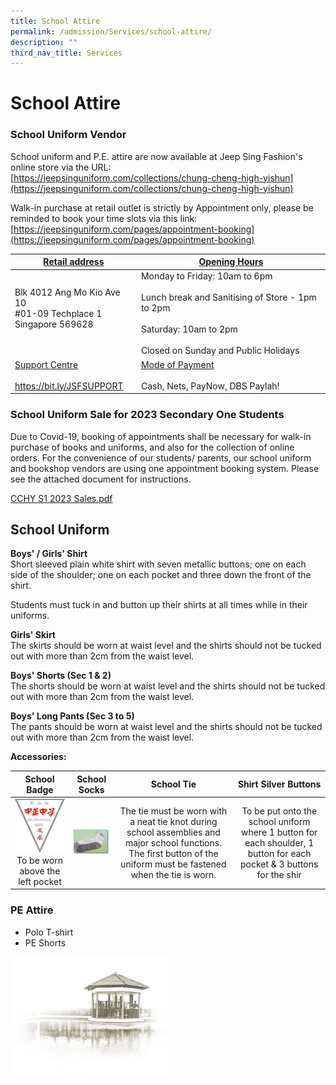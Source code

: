 ```yaml
---
title: School Attire
permalink: /admission/Services/school-attire/
description: ""
third_nav_title: Services
---
```

# **School Attire**


### School Uniform Vendor

School uniform and P.E. attire are now available at Jeep Sing Fashion's online store via the URL:    
[https://jeepsinguniform.com/collections/chung-cheng-high-yishun](https://jeepsinguniform.com/collections/chung-cheng-high-yishun)  

Walk-in purchase at retail outlet is strictly by Appointment only, please be reminded to book your time slots via this link:   
[https://jeepsinguniform.com/pages/appointment-booking](https://jeepsinguniform.com/pages/appointment-booking)  

| <u>Retail address</u> 	| <u>Opening Hours</u> 	|
|---	|---	|
| Blk 4012 Ang Mo Kio Ave 10<br>#01-09 Techplace 1<br>Singapore 569628<br><br> 	| Monday to Friday: 10am to 6pm<br><br>Lunch break and Sanitising of Store - 1pm  to 2pm<br><br>Saturday: 10am to 2pm<br><br>Closed on Sunday and Public Holidays 	|
|<u>Support Centre</u><br><br>[https://bit.ly/JSFSUPPORT ](https://bit.ly/JSFSUPPORT )  	| <u>Mode of Payment</u><br><br>Cash, Nets, PayNow, DBS Paylah! 	|


### School Uniform Sale for 2023 Secondary One Students

Due to Covid-19, booking of appointments shall be necessary for walk-in purchase of books and uniforms, and also for the collection of online orders. For the convenience of our students/ parents, our school uniform and bookshop vendors are using one appointment booking system. Please see the attached document for instructions.  

[CCHY S1 2023 Sales.pdf](/files/Admission/Services/School%20Attire/CCHY%20S1%202023%20Sales.pdf)



School Uniform
--------------

**Boys' / Girls' Shirt**    
Short sleeved plain white shirt with seven metallic buttons; one on each side of the shoulder; one on each pocket and three down the front of the shirt.

Students must tuck in and button up their shirts at all times while in their uniforms.

**Girls' Skirt**   
The skirts should be worn at waist level and the shirts should not be tucked out with more than 2cm from the waist level.

**Boys' Shorts (Sec 1 & 2)**    
The shorts should be worn at waist level and the shirts should not be tucked out with more than 2cm from the waist level. 

**Boys' Long Pants (Sec 3 to 5)**   
The pants should be worn at waist level and the shirts should not be tucked out with more than 2cm from the waist level.

**Accessories:**

| School Badge 	| School Socks 	| School Tie 	| Shirt Silver Buttons 	|
|:---:	|:---:	|:---:	|:---:	|
| ![](/images/CCHY%20School%20Logo.gif) To be worn above the left pocket 	| ![](/images/CCHY%20Socks.jpg) 	| The tie must be worn with a neat tie knot during school assemblies and major school functions. The first button of the uniform must be fastened when the tie is worn. 	| To be put onto the school uniform where 1 button for each shoulder, 1 button for each pocket & 3 buttons for the shir 	|

### PE Attire

* Polo T-shirt
* PE Shorts

<img src="/images/pavilion.png" 
     style="width:50%">